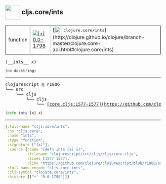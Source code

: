 ## <img width="48px" valign="middle" src="http://i.imgur.com/Hi20huC.png"> cljs.core/ints

 <table border="1">
<tr>
<td>function</td>
<td><a href="https://github.com/cljsinfo/api-refs/tree/0.0-1798"><img valign="middle" alt="[+] 0.0-1798" src="https://img.shields.io/badge/+-0.0--1798-lightgrey.svg"></a> </td>
<td>
[<img height="24px" valign="middle" src="http://i.imgur.com/1GjPKvB.png"> <samp>clojure.core/ints</samp>](http://clojure.github.io/clojure/branch-master/clojure.core-api.html#clojure.core/ints)
</td>
</tr>
</table>

 <samp>
(__ints__ x)<br>
</samp>

```
(no docstring)
```

---

 <pre>
clojurescript @ r1806
└── src
    └── cljs
        └── cljs
            └── <ins>[core.cljs:1577-1577](https://github.com/clojure/clojurescript/blob/r1806/src/cljs/cljs/core.cljs#L1577-L1577)</ins>
</pre>

```clj
(defn ints [x] x)
```


---

```clj
{:full-name "cljs.core/ints",
 :ns "cljs.core",
 :name "ints",
 :type "function",
 :signature ["[x]"],
 :source {:code "(defn ints [x] x)",
          :filename "clojurescript/src/cljs/cljs/core.cljs",
          :lines [1577 1577],
          :link "https://github.com/clojure/clojurescript/blob/r1806/src/cljs/cljs/core.cljs#L1577-L1577"},
 :full-name-encode "cljs.core_ints",
 :clj-symbol "clojure.core/ints",
 :history [["+" "0.0-1798"]]}

```

